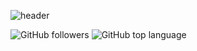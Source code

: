 ![header](https://capsule-render.vercel.app/api?type=cylinder&color=0:FFFFFF,100:FFFFFF&height=300&section=header&text=Coconut's%20Github&fontSize=90)

![GitHub followers](https://img.shields.io/github/followers/rtq9731?color=A3CCA3&style=for-the-badge)
![GitHub top language](https://img.shields.io/github/languages/top/rtq9731/Hexsile?color=A3CCA3&style=for-the-badge)

<!--
**rtq9731/rtq9731** is a ✨ _special_ ✨ repository because its `README.md` (this file) appears on your GitHub profile.

Here are some ideas to get you started:


- 🔭 I’m currently working on ...
- 🌱 I’m currently learning ...
- 👯 I’m looking to collaborate on ...
- 🤔 I’m looking for help with ...
- 💬 Ask me about ...
- 📫 How to reach me: ...
- 😄 Pronouns: ...
- ⚡ Fun fact: ...
-->
